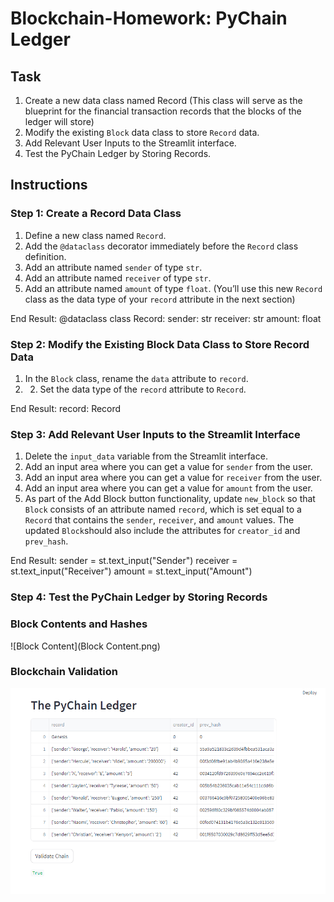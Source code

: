 # Blockchain-Homework: PyChain Ledger

## Task
1. Create a new data class named Record (This class will serve as the blueprint for the financial transaction records that the blocks of the ledger will store)
2. Modify the existing `Block` data class to store `Record` data.
3. Add Relevant User Inputs to the Streamlit interface.
4. Test the PyChain Ledger by Storing Records.

## Instructions
### Step 1: Create a Record Data Class

1. Define a new class named `Record`.
2. Add the `@dataclass` decorator immediately before the `Record` class definition.
3. Add an attribute named `sender` of type `str`.
4. Add an attribute named `receiver` of type `str`.
5. Add an attribute named `amount` of type `float`.
(You’ll use this new `Record` class as the data type of your `record` attribute in the next section)

End Result: 
@dataclass
class Record:
    sender: str
    receiver: str
    amount: float

### Step 2: Modify the Existing Block Data Class to Store Record Data

1. In the `Block` class, rename the `data` attribute to `record`.
2.  2. Set the data type of the `record` attribute to `Record`.
  
End Result:
  record: Record

### Step 3: Add Relevant User Inputs to the Streamlit Interface

1. Delete the `input_data` variable from the Streamlit interface.
2. Add an input area where you can get a value for `sender` from the user.
3. Add an input area where you can get a value for `receiver` from the user.
4. Add an input area where you can get a value for `amount` from the user.
5. As part of the Add Block button functionality, update `new_block` so that `Block` consists of an attribute named `record`, which is set equal to a `Record` that contains the `sender`, `receiver`, and `amount` values. The updated `Block`should also include the attributes for `creator_id` and `prev_hash`.

End Result:
sender = st.text_input("Sender")
receiver = st.text_input("Receiver")
amount = st.text_input("Amount")

### Step 4: Test the PyChain Ledger by Storing Records

### Block Contents and Hashes
![Block Content](Block Content.png)
### Blockchain Validation
![Validation](Validation.png)
